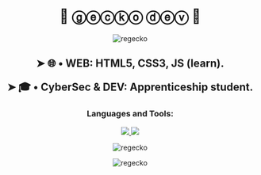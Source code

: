<h1 align="center">🦎 ⓖⓔⓒⓚⓞ ⓓⓔⓥ 🐸</h1>
<p align="center"> <img src="https://i.pinimg.com/originals/99/ea/b5/99eab5bf1cd45b9899e6346c0141fb71.gif" alt="regecko" /> </p>

<h2 align="center">
 ➤ 🌐 • WEB: HTML5, CSS3, JS (learn).

 ➤ 🎓 • CyberSec & DEV: Apprenticeship student.
</h2>
<p align="center">
</p>

<h3 align="center">Languages and Tools:</h3>

<p align="center">
  <a href="https://developer.mozilla.org/fr/docs/Web/HTML">
    <img src="https://skillicons.dev/icons?i=html"/>
  <a href="https://developer.mozilla.org/fr/docs/Web/javascript">
    <img src="https://skillicons.dev/icons?i=js"/>
  </a>
</p>

<p align="center"> <img src="https://komarev.com/ghpvc/?username=regecko&label=Profile%20views&color=0e75b6&style=flat" alt="regecko" /> </p>
<p align="center"> <img src="https://github-readme-stats.vercel.app/api?username=regecko&show_icons=true&locale=en" alt="regecko" /> </p>


